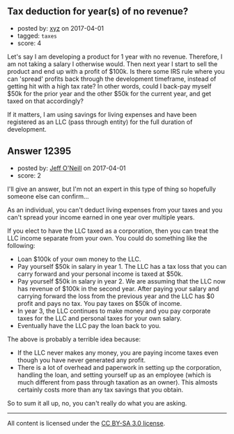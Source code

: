 ## Tax deduction for year(s) of no revenue?

- posted by: [xyz](https://stackexchange.com/users/1705326/xyz) on 2017-04-01
- tagged: `taxes`
- score: 4

<p>Let's say I am developing a product for 1 year with no revenue.  Therefore, I am not taking a salary I otherwise would.  Then next year I start to sell the product and end up with a profit of $100k.  Is there some IRS rule where you can 'spread' profits back through the development timeframe, instead of getting hit with a high tax rate?  In other words, could I back-pay myself $50k for the prior year and the other $50k for the current year, and get taxed on that accordingly?</p>

<p>If it matters, I am using savings for living expenses and have been registered as an LLC (pass through entity) for the full duration of development.</p>



## Answer 12395

- posted by: [Jeff O'Neill](https://stackexchange.com/users/46273/jeff-o-neill) on 2017-04-01
- score: 2

<p>I'll give an answer, but I'm not an expert in this type of thing so hopefully someone else can confirm...</p>

<p>As an individual, you can't deduct living expenses from your taxes and you can't spread your income earned in one year over multiple years.</p>

<p>If you elect to have the LLC taxed as a corporation, then you can treat the LLC income separate from your own.  You could do something like the following:</p>

<ul>
<li>Loan $100k of your own money to the LLC.</li>
<li>Pay yourself $50k in salary in year 1.  The LLC has a tax loss that you can carry forward and your personal income is taxed at $50k.</li>
<li>Pay yourself $50k in salary in year 2.  We are assuming that the LLC now has revenue of $100k in the second year.  After paying your salary and carrying forward the loss from the previous year and the LLC has $0 profit and pays no tax.  You pay taxes on $50k of income.</li>
<li>In year 3, the LLC continues to make money and you pay corporate taxes for the LLC and personal taxes for your own salary.</li>
<li>Eventually have the LLC pay the loan back to you.  </li>
</ul>

<p>The above is probably a terrible idea because:</p>

<ul>
<li>If the LLC never makes any money, you are paying income taxes even though you have never generated any profit.  </li>
<li>There is a lot of overhead and paperwork in setting up the corporation, handling the loan, and setting yourself up as an employee (which is much different from pass through taxation as an owner).  This almosts certainly costs more than any tax savings that you obtain.</li>
</ul>

<p>So to sum it all up, no, you can't really do what you are asking.</p>




---

All content is licensed under the [CC BY-SA 3.0 license](https://creativecommons.org/licenses/by-sa/3.0/).
